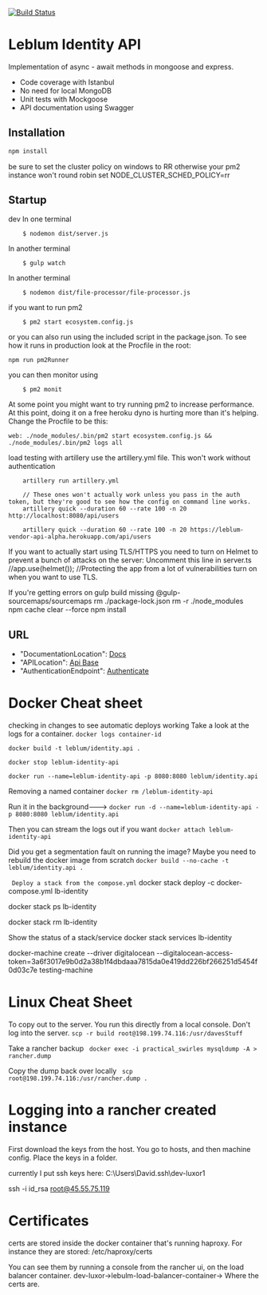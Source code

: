 [![Build Status](https://travis-ci.com/Leblum/identity.api.svg?token=piJBjH1x3vNsd4rYXCfv&branch=master)](https://travis-ci.com/Leblum/identity.api)

# Leblum Identity API 
 
Implementation of async - await methods in mongoose and express.

- Code coverage with Istanbul
- No need for local MongoDB
- Unit tests with Mockgoose
- API documentation using Swagger

## Installation

```bash
npm install
```
be sure to set the cluster policy on windows to RR otherwise your pm2 instance won't round robin
set NODE_CLUSTER_SCHED_POLICY=rr

## Startup

dev
In one terminal  
```
    $ nodemon dist/server.js
```
In another terminal
```
    $ gulp watch
```
In another terminal
```
    $ nodemon dist/file-processor/file-processor.js
```

if you want to run pm2

```
    $ pm2 start ecosystem.config.js
```
or you can also run using the included script in the package.json.  To see how it runs in production look at the Procfile in the root:
```
npm run pm2Runner
```
you can then monitor using 
```
    $ pm2 monit
```

At some point you might want to try running pm2 to increase performance.  At this point, doing it on a free heroku dyno is hurting more than it's helping.
Change the Procfile to be this:
```
web: ./node_modules/.bin/pm2 start ecosystem.config.js && ./node_modules/.bin/pm2 logs all
```

load testing with artillery use the artillery.yml file.  This won't work without authentication
```
    artillery run artillery.yml 

    // These ones won't actually work unless you pass in the auth token, but they're good to see how the config on command line works.
    artillery quick --duration 60 --rate 100 -n 20 http://localhost:8080/api/users

    artillery quick --duration 60 --rate 100 -n 20 https://leblum-vendor-api-alpha.herokuapp.com/api/users
```

If you want to actually start using TLS/HTTPS you need to turn on Helmet to prevent a bunch of attacks on the server:
Uncomment this line in server.ts
//app.use(helmet()); //Protecting the app from a lot of vulnerabilities turn on when you want to use TLS.

If you're getting errors on gulp build missing @gulp-sourcemaps/sourcemaps
rm ./package-lock.json
rm -r ./node_modules
npm cache clear --force
npm install

## URL

*  "DocumentationLocation": [Docs](http://localhost:8080/api-docs)
*  "APILocation": [Api Base](http://localhost:8080/api)
*  "AuthenticationEndpoint": [Authenticate](http://localhost:8080/api/authenticate)

# Docker Cheat sheet

checking in changes to see automatic deploys working 
Take a look at the logs for a container.
```docker logs container-id```

 ```docker build -t leblum/identity.api .```

 ```docker stop leblum-identity-api```

```docker run --name=leblum-identity-api -p 8080:8080 leblum/identity.api```

Removing a named container
```docker rm /leblum-identity-api```

Run it in the background--->
```docker run -d --name=leblum-identity-api -p 8080:8080 leblum/identity.api ```

Then you can stream the logs out if you want
```docker attach leblum-identity-api```

Did you get a segmentation fault on running the image?  Maybe you need to rebuild the docker image from scratch
```docker build --no-cache -t leblum/identity.api .```

``` Deploy a stack from the compose.yml```
docker stack deploy -c docker-compose.yml lb-identity

 docker stack ps lb-identity

 docker stack rm lb-identity

Show the status of a stack/service
 docker stack services lb-identity


 docker-machine create --driver digitalocean --digitalocean-access-token=3a6f3017e9b0d2a38b1f4dbdaaa7815da0e419dd226bf266251d5454f0d03c7e testing-machine

 # Linux Cheat Sheet 

 To copy out to the server.  You run this directly from a local console.  Don't log into the server. 
 ```scp -r build root@198.199.74.116:/usr/davesStuff```

Take a rancher backup
``` docker exec -i practical_swirles mysqldump -A > rancher.dump```

Copy the dump back over locally
``` scp root@198.199.74.116:/usr/rancher.dump .```

 # Logging into a rancher created instance
First download the keys from the host.  You go to hosts, and then machine config.
Place the keys in a folder.

currently I put ssh keys here: C:\Users\David\.ssh\dev-luxor1

ssh -i id_rsa root@45.55.75.119

# Certificates
certs are stored inside the docker container that's running haproxy.  For instance they are stored:
/etc/haproxy/certs

You can see them by running a console from the rancher ui, on the load balancer container.
dev-luxor->lebulm-load-balancer-container-> Where the certs are.